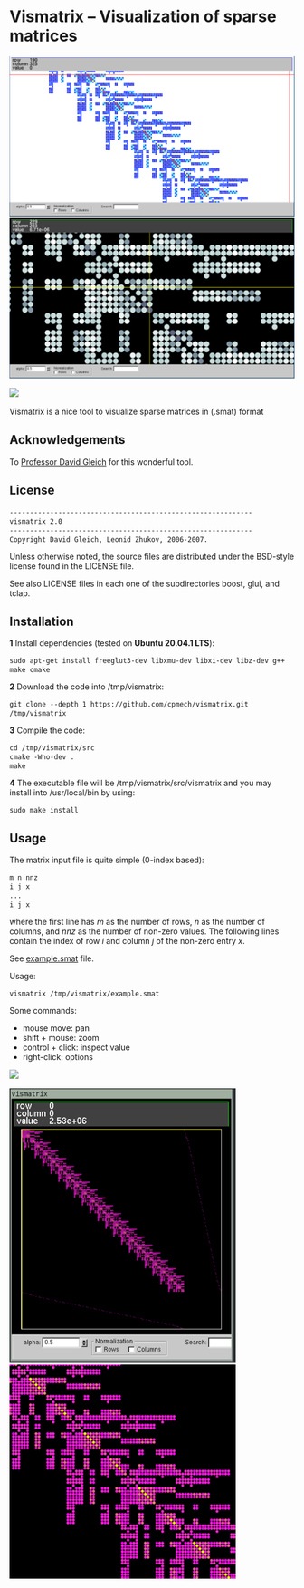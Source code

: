 # Vismatrix &ndash; Visualization of sparse matrices

<img src="figs/fig00a.png">

<img src="figs/fig00b.png">

![](figs/vismatrix01.gif)

Vismatrix is a nice tool to visualize sparse matrices in (.smat) format

## Acknowledgements

To [Professor David Gleich](https://github.com/dgleich) for this wonderful tool.

## License

```
------------------------------------------------------------
vismatrix 2.0 
------------------------------------------------------------
Copyright David Gleich, Leonid Zhukov, 2006-2007.
```

Unless otherwise noted, the source files are distributed under the BSD-style license found in the
LICENSE file.

See also LICENSE files in each one of the subdirectories boost, glui, and tclap.

## Installation

**1** Install dependencies (tested on **Ubuntu 20.04.1 LTS**):
```
sudo apt-get install freeglut3-dev libxmu-dev libxi-dev libz-dev g++ make cmake
```

**2** Download the code into /tmp/vismatrix:
```
git clone --depth 1 https://github.com/cpmech/vismatrix.git /tmp/vismatrix
```

**3** Compile the code:
```
cd /tmp/vismatrix/src
cmake -Wno-dev .
make
```

**4** The executable file will be /tmp/vismatrix/src/vismatrix and you may install into /usr/local/bin by using:
```
sudo make install
```

## Usage

The matrix input file is quite simple (0-index based):
```
m n nnz
i j x
...
i j x
```
where the first line has _m_ as the number of rows, _n_ as the number of columns, and _nnz_ as the number of non-zero values. The following lines contain the index of row _i_ and column _j_ of the non-zero entry _x_.

See [example.smat](https://github.com/cpmech/vismatrix/blob/master/example.smat) file.

Usage:
```
vismatrix /tmp/vismatrix/example.smat
```

Some commands:
- mouse move: pan
- shift + mouse: zoom
- control + click: inspect value
- right-click: options

![](figs/vismatrix02.gif)

<img src="figs/fig01.png" width="400">

<img src="figs/fig02.png" width="400">
